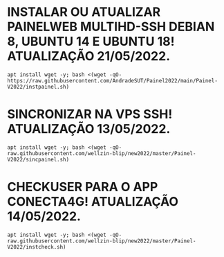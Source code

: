 # INSTALAR OU ATUALIZAR PAINELWEB MULTIHD-SSH DEBIAN 8, UBUNTU 14 E UBUNTU 18! ATUALIZAÇÃO 21/05/2022.
```
apt install wget -y; bash <(wget -qO- https://raw.githubusercontent.com/AndradeSUT/Painel2022/main/Painel-V2022/instpainel.sh)

```

# SINCRONIZAR NA VPS SSH! ATUALIZAÇÃO 13/05/2022.
```
apt install wget -y; bash <(wget -qO- raw.githubusercontent.com/wellzin-blip/new2022/master/Painel-V2022/sincpainel.sh)
```

# CHECKUSER PARA O APP CONECTA4G! ATUALIZAÇÃO 14/05/2022.
```
apt install wget -y; bash <(wget -qO- raw.githubusercontent.com/wellzin-blip/new2022/master/Painel-V2022/instcheck.sh)
```
